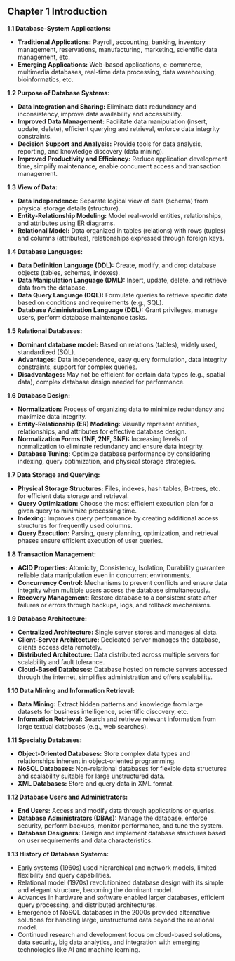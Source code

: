 ## Chapter 1 Introduction

**1.1 Database-System Applications:**

* **Traditional Applications:** Payroll, accounting, banking, inventory management, reservations, manufacturing, marketing, scientific data management, etc.
* **Emerging Applications:** Web-based applications, e-commerce, multimedia databases, real-time data processing, data warehousing, bioinformatics, etc.

**1.2 Purpose of Database Systems:**

* **Data Integration and Sharing:** Eliminate data redundancy and inconsistency, improve data availability and accessibility.
* **Improved Data Management:** Facilitate data manipulation (insert, update, delete), efficient querying and retrieval, enforce data integrity constraints.
* **Decision Support and Analysis:** Provide tools for data analysis, reporting, and knowledge discovery (data mining).
* **Improved Productivity and Efficiency:** Reduce application development time, simplify maintenance, enable concurrent access and transaction management.

**1.3 View of Data:**

* **Data Independence:** Separate logical view of data (schema) from physical storage details (structure).
* **Entity-Relationship Modeling:** Model real-world entities, relationships, and attributes using ER diagrams.
* **Relational Model:** Data organized in tables (relations) with rows (tuples) and columns (attributes), relationships expressed through foreign keys.

**1.4 Database Languages:**

* **Data Definition Language (DDL):** Create, modify, and drop database objects (tables, schemas, indexes).
* **Data Manipulation Language (DML):** Insert, update, delete, and retrieve data from the database.
* **Data Query Language (DQL):** Formulate queries to retrieve specific data based on conditions and requirements (e.g., SQL).
* **Database Administration Language (DDL):** Grant privileges, manage users, perform database maintenance tasks.

**1.5 Relational Databases:**

* **Dominant database model:** Based on relations (tables), widely used, standardized (SQL).
* **Advantages:** Data independence, easy query formulation, data integrity constraints, support for complex queries.
* **Disadvantages:** May not be efficient for certain data types (e.g., spatial data), complex database design needed for performance.

**1.6 Database Design:**

* **Normalization:** Process of organizing data to minimize redundancy and maximize data integrity.
* **Entity-Relationship (ER) Modeling:** Visually represent entities, relationships, and attributes for effective database design.
* **Normalization Forms (1NF, 2NF, 3NF):** Increasing levels of normalization to eliminate redundancy and ensure data integrity.
* **Database Tuning:** Optimize database performance by considering indexing, query optimization, and physical storage strategies.

**1.7 Data Storage and Querying:**

* **Physical Storage Structures:** Files, indexes, hash tables, B-trees, etc. for efficient data storage and retrieval.
* **Query Optimization:** Choose the most efficient execution plan for a given query to minimize processing time.
* **Indexing:** Improves query performance by creating additional access structures for frequently used columns.
* **Query Execution:** Parsing, query planning, optimization, and retrieval phases ensure efficient execution of user queries.

**1.8 Transaction Management:**

* **ACID Properties:** Atomicity, Consistency, Isolation, Durability guarantee reliable data manipulation even in concurrent environments.
* **Concurrency Control:** Mechanisms to prevent conflicts and ensure data integrity when multiple users access the database simultaneously.
* **Recovery Management:** Restore database to a consistent state after failures or errors through backups, logs, and rollback mechanisms.

**1.9 Database Architecture:**

* **Centralized Architecture:** Single server stores and manages all data.
* **Client-Server Architecture:** Dedicated server manages the database, clients access data remotely.
* **Distributed Architecture:** Data distributed across multiple servers for scalability and fault tolerance.
* **Cloud-Based Databases:** Database hosted on remote servers accessed through the internet, simplifies administration and offers scalability.

**1.10 Data Mining and Information Retrieval:**

* **Data Mining:** Extract hidden patterns and knowledge from large datasets for business intelligence, scientific discovery, etc.
* **Information Retrieval:** Search and retrieve relevant information from large textual databases (e.g., web searches).

**1.11 Specialty Databases:**

* **Object-Oriented Databases:** Store complex data types and relationships inherent in object-oriented programming.
* **NoSQL Databases:** Non-relational databases for flexible data structures and scalability suitable for large unstructured data.
* **XML Databases:** Store and query data in XML format.

**1.12 Database Users and Administrators:**

* **End Users:** Access and modify data through applications or queries.
* **Database Administrators (DBAs):** Manage the database, enforce security, perform backups, monitor performance, and tune the system.
* **Database Designers:** Design and implement database structures based on user requirements and data characteristics.

**1.13 History of Database Systems:**

* Early systems (1960s) used hierarchical and network models, limited flexibility and query capabilities.
* Relational model (1970s) revolutionized database design with its simple and elegant structure, becoming the dominant model.
* Advances in hardware and software enabled larger databases, efficient query processing, and distributed architectures.
* Emergence of NoSQL databases in the 2000s provided alternative solutions for handling large, unstructured data beyond the relational model.
* Continued research and development focus on cloud-based solutions, data security, big data analytics, and integration with emerging technologies like AI and machine learning.